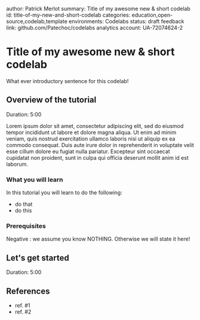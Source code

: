 author:            Patrick Merlot
summary:           Title of my awesome new & short codelab
id:                title-of-my-new-and-short-codelab
categories:        education,open-source,codelab,template
environments:      Codelabs
status:            draft
feedback link:     github.com/Patechoc/codelabs
analytics account: UA-72074624-2

# Title of my awesome new & short codelab

What ever introductory sentence for this codelab!


## Overview of the tutorial
Duration: 5:00

Lorem ipsum dolor sit amet, consectetur adipiscing elit, sed do eiusmod tempor incididunt ut labore et dolore magna aliqua. Ut enim ad minim veniam, quis nostrud exercitation ullamco laboris nisi ut aliquip ex ea commodo consequat. Duis aute irure dolor in reprehenderit in voluptate velit esse cillum dolore eu fugiat nulla pariatur. Excepteur sint occaecat cupidatat non proident, sunt in culpa qui officia deserunt mollit anim id est laborum.

### What you will learn

In this tutorial you will learn to do the following:

* do that
* do this

### Prerequisites

Negative
: we assume you know NOTHING. Otherwise we will state it here!


## Let's get started
Duration: 5:00



## References

- ref. #1
- ref. #2